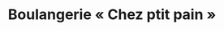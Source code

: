 ---
title: "Boulangerie « Chez ptit pain »"
url: /mery-es-bois/boulangerie-chez-ptit-pain/
shop: Bäckerei
---